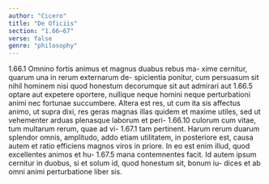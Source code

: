 ```yaml
---
author: "Cicero"
title: "De Oficiis"
section: "1.66–67"
verse: false
genre: "philosophy"
---
```


1.66.1
Omnino fortis animus et magnus duabus rebus ma-
xime cernitur, quarum una in rerum externarum de-
spicientia ponitur, cum persuasum sit nihil hominem
nisi quod honestum decorumque sit aut admirari aut
1.66.5
optare aut expetere oportere, nullique neque homini
neque perturbationi animi nec fortunae succumbere.
Altera est res, ut cum ita sis affectus animo, ut supra
dixi, res geras magnas illas quidem et maxime utiles,
sed ut vehementer arduas plenasque laborum et peri-
1.66.10
culorum cum vitae, tum multarum rerum, quae ad vi-
1.67.1
tam pertinent. Harum rerum duarum splendor omnis,
amplitudo, addo etiam utilitatem, in posteriore est,
causa autem et ratio efficiens magnos viros in priore.
In eo est enim illud, quod excellentes animos et hu-
1.67.5
mana contemnentes facit. Id autem ipsum cernitur in
duobus, si et solum id, quod honestum sit, bonum iu-
dices et ab omni animi perturbatione liber sis.